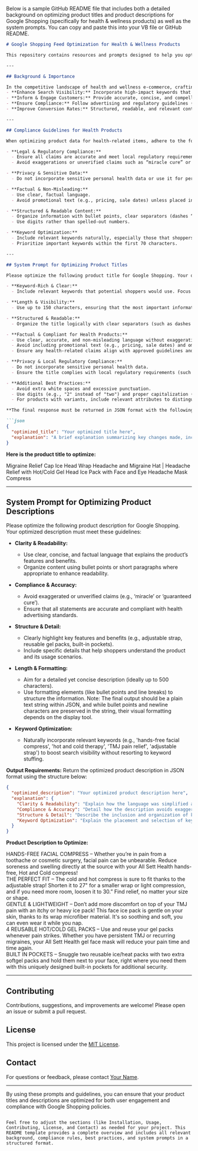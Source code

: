 Below is a sample GitHub README file that includes both a detailed background on optimizing product titles and product descriptions for Google Shopping (specifically for health & wellness products) as well as the system prompts. You can copy and paste this into your VB file or GitHub README.

```markdown
# Google Shopping Feed Optimization for Health & Wellness Products

This repository contains resources and prompts designed to help you optimize your Google Shopping product titles and descriptions for health & wellness products. Our guidelines focus on clarity, compliance, keyword optimization, and readability to ensure that your listings meet Google’s requirements and perform at their best.

---

## Background & Importance

In the competitive landscape of health and wellness e-commerce, crafting clear and compliant product data is essential. Optimized product titles and descriptions:
- **Enhance Search Visibility:** Incorporate high-impact keywords that drive more qualified traffic.
- **Inform & Engage Customers:** Provide accurate, concise, and compelling product details.
- **Ensure Compliance:** Follow advertising and regulatory guidelines (e.g., FDA, MHRA, TGA) to avoid disapprovals and legal issues.
- **Improve Conversion Rates:** Structured, readable, and relevant content helps shoppers quickly understand the benefits and features, leading to higher click-through and conversion rates.

---

## Compliance Guidelines for Health Products

When optimizing product data for health-related items, adhere to the following rules:

- **Legal & Regulatory Compliance:**
  - Ensure all claims are accurate and meet local regulatory requirements (FDA, MHRA, TGA, etc.).
  - Avoid exaggerations or unverified claims such as “miracle cure” or “guaranteed results.”

- **Privacy & Sensitive Data:**
  - Do not incorporate sensitive personal health data or use it for personalized targeting.

- **Factual & Non-Misleading:**
  - Use clear, factual language.
  - Avoid promotional text (e.g., pricing, sale dates) unless placed in designated attributes.

- **Structured & Readable Content:**
  - Organize information with bullet points, clear separators (dashes “–”, pipes “|”, commas), and proper capitalization.
  - Use digits rather than spelled-out numbers.

- **Keyword Optimization:**
  - Include relevant keywords naturally, especially those that shoppers are likely to use.
  - Prioritize important keywords within the first 70 characters.

---

## System Prompt for Optimizing Product Titles

Please optimize the following product title for Google Shopping. Your optimized title should adhere to the following guidelines:

- **Keyword-Rich & Clear:**
  - Include relevant keywords that potential shoppers would use. Focus on the product type and its primary features.

- **Length & Visibility:**
  - Use up to 150 characters, ensuring that the most important information (key keywords, product type, main benefits) appears within the first 70 characters, as this portion is most visible on many devices.

- **Structured & Readable:**
  - Organize the title logically with clear separators (such as dashes “–”, pipes “|”, or commas) to delineate attributes like product type, key features, differentiators (e.g., therapy type, support, relief), and variant details (e.g., color, size, material).

- **Factual & Compliant for Health Products:**
  - Use clear, accurate, and non-misleading language without exaggeration or unverified claims (avoid terms like “miracle” or “guaranteed cure”).
  - Avoid including promotional text (e.g., pricing, sale dates) and omit brand names if not required.
  - Ensure any health-related claims align with approved guidelines and indicate that the product provides symptom support or non-prescription relief.

- **Privacy & Local Regulatory Compliance:**
  - Do not incorporate sensitive personal health data.
  - Ensure the title complies with local regulatory requirements (such as FDA, MHRA, TGA) by accurately describing the product without implying unauthorized medical treatments.

- **Additional Best Practices:**
  - Avoid extra white spaces and excessive punctuation.
  - Use digits (e.g., "2" instead of "two") and proper capitalization (capitalize the first letter of each important word; avoid all caps that may appear spammy).
  - For products with variants, include relevant attributes to distinguish each variant.

**The final response must be returned in JSON format with the following structure:**

```json
{
  "optimized_title": "Your optimized title here",
  "explanation": "A brief explanation summarizing key changes made, including improvements in clarity, compliance, and keyword usage."
}
```

**Here is the product title to optimize:**

Migraine Relief Cap Ice Head Wrap Headache and Migraine Hat | Headache Relief with Hot/Cold Gel Head Ice Pack with Face and Eye Headache Mask Compress

---

## System Prompt for Optimizing Product Descriptions

Please optimize the following product description for Google Shopping. Your optimized description must meet these guidelines:

- **Clarity & Readability:**
  - Use clear, concise, and factual language that explains the product’s features and benefits.
  - Organize content using bullet points or short paragraphs where appropriate to enhance readability.

- **Compliance & Accuracy:**
  - Avoid exaggerated or unverified claims (e.g., ‘miracle’ or ‘guaranteed cure’).
  - Ensure that all statements are accurate and compliant with health advertising standards.

- **Structure & Detail:**
  - Clearly highlight key features and benefits (e.g., adjustable strap, reusable gel packs, built-in pockets).
  - Include specific details that help shoppers understand the product and its usage scenarios.

- **Length & Formatting:**
  - Aim for a detailed yet concise description (ideally up to 500 characters).
  - Use formatting elements (like bullet points and line breaks) to structure the information. Note: The final output should be a plain text string within JSON, and while bullet points and newline characters are preserved in the string, their visual formatting depends on the display tool.

- **Keyword Optimization:**
  - Naturally incorporate relevant keywords (e.g., 'hands-free facial compress', 'hot and cold therapy', 'TMJ pain relief', 'adjustable strap') to boost search visibility without resorting to keyword stuffing.

**Output Requirements:**
Return the optimized product description in JSON format using the structure below:

```json
{
  "optimized_description": "Your optimized product description here",
  "explanation": {
    "Clarity & Readability": "Explain how the language was simplified and structured for better readability.",
    "Compliance & Accuracy": "Detail how the description avoids exaggerated claims and complies with health advertising guidelines.",
    "Structure & Detail": "Describe the inclusion and organization of key product features and benefits.",
    "Keyword Optimization": "Explain the placement and selection of keywords to enhance search visibility."
  }
}
```

**Product Description to Optimize:**

HANDS-FREE FACIAL COMPRESS – Whether you’re in pain from a toothache or cosmetic surgery, facial pain can be unbearable. Reduce soreness and swelling directly at the source with your All Sett Health hands-free, Hot and Cold compress!  
THE PERFECT FIT – The cold and hot compress is sure to fit thanks to the adjustable strap! Shorten it to 27" for a smaller wrap or light compression, and if you need more room, loosen it to 30.” Find relief, no matter your size or shape.  
GENTLE & LIGHTWEIGHT – Don’t add more discomfort on top of your TMJ pain with an itchy or heavy ice pack! This face ice pack is gentle on your skin, thanks to its wrap microfiber material. It's so soothing and soft, you can even wear it while you nap.  
4 REUSABLE HOT/COLD GEL PACKS – Use and reuse your gel packs whenever pain strikes. Whether you have persistent TMJ or recurring migraines, your All Sett Health gel face mask will reduce your pain time and time again.  
BUILT IN POCKETS – Snuggle two reusable ice/heat packs with two extra softgel packs and hold them next to your face, right where you need them with this uniquely designed built-in pockets for additional security.

---

## Contributing

Contributions, suggestions, and improvements are welcome! Please open an issue or submit a pull request.

## License

This project is licensed under the [MIT License](LICENSE).

## Contact

For questions or feedback, please contact [Your Name](mailto:your.email@example.com).

---

By using these prompts and guidelines, you can ensure that your product titles and descriptions are optimized for both user engagement and compliance with Google Shopping policies.
```

Feel free to adjust the sections (like Installation, Usage, Contributing, License, and Contact) as needed for your project. This README template provides a complete overview and includes all relevant background, compliance rules, best practices, and system prompts in a structured format.
